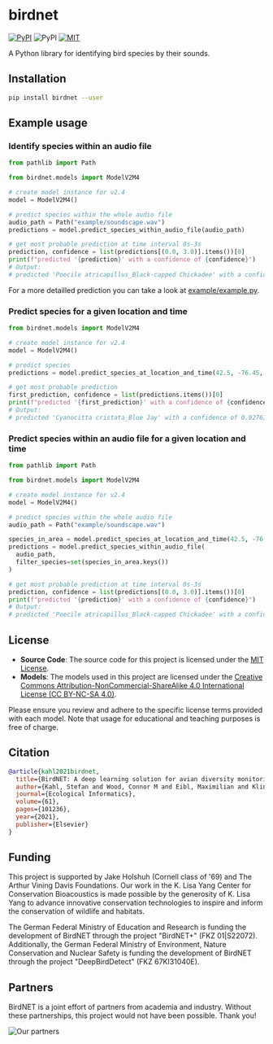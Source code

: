 # birdnet

[![PyPI](https://img.shields.io/pypi/v/birdnet.svg)](https://pypi.python.org/pypi/birdnet)
![PyPI](https://img.shields.io/pypi/pyversions/birdnet.svg)
[![MIT](https://img.shields.io/github/license/birdnet-team/birdnet.svg)](https://github.com/birdnet-team/birdnet/blob/main/LICENSE.md)

A Python library for identifying bird species by their sounds.

## Installation

```sh
pip install birdnet --user
```

## Example usage

### Identify species within an audio file

```py
from pathlib import Path

from birdnet.models import ModelV2M4

# create model instance for v2.4
model = ModelV2M4()

# predict species within the whole audio file
audio_path = Path("example/soundscape.wav")
predictions = model.predict_species_within_audio_file(audio_path)

# get most probable prediction at time interval 0s-3s
prediction, confidence = list(predictions[(0.0, 3.0)].items())[0]
print(f"predicted '{prediction}' with a confidence of {confidence}")
# Output:
# predicted 'Poecile atricapillus_Black-capped Chickadee' with a confidence of 0.8140556812286377
```

For a more detailled prediction you can take a look at [example/example.py](./example/example.py).

### Predict species for a given location and time

```py
from birdnet.models import ModelV2M4

# create model instance for v2.4
model = ModelV2M4()

# predict species
predictions = model.predict_species_at_location_and_time(42.5, -76.45, week=4)

# get most probable prediction
first_prediction, confidence = list(predictions.items())[0]
print(f"predicted '{first_prediction}' with a confidence of {confidence}")
# Output:
# predicted 'Cyanocitta cristata_Blue Jay' with a confidence of 0.9276198744773865
```

### Predict species within an audio file for a given location and time

```py
from pathlib import Path

from birdnet.models import ModelV2M4

# create model instance for v2.4
model = ModelV2M4()

# predict species within the whole audio file
audio_path = Path("example/soundscape.wav")

species_in_area = model.predict_species_at_location_and_time(42.5, -76.45, week=4)
predictions = model.predict_species_within_audio_file(
  audio_path,
  filter_species=set(species_in_area.keys())
)

# get most probable prediction at time interval 0s-3s
prediction, confidence = list(predictions[(0.0, 3.0)].items())[0]
print(f"predicted '{prediction}' with a confidence of {confidence}")
# Output:
# predicted 'Poecile atricapillus_Black-capped Chickadee' with a confidence of 0.8140556812286377
```

## License

- **Source Code**: The source code for this project is licensed under the [MIT License](https://opensource.org/licenses/MIT).
- **Models**: The models used in this project are licensed under the [Creative Commons Attribution-NonCommercial-ShareAlike 4.0 International License (CC BY-NC-SA 4.0)](https://creativecommons.org/licenses/by-nc-sa/4.0/).

Please ensure you review and adhere to the specific license terms provided with each model. Note that usage for educational and teaching purposes is free of charge.

## Citation

```bibtex
@article{kahl2021birdnet,
  title={BirdNET: A deep learning solution for avian diversity monitoring},
  author={Kahl, Stefan and Wood, Connor M and Eibl, Maximilian and Klinck, Holger},
  journal={Ecological Informatics},
  volume={61},
  pages={101236},
  year={2021},
  publisher={Elsevier}
}
```

## Funding

This project is supported by Jake Holshuh (Cornell class of '69) and The Arthur Vining Davis Foundations. Our work in the K. Lisa Yang Center for Conservation Bioacoustics is made possible by the generosity of K. Lisa Yang to advance innovative conservation technologies to inspire and inform the conservation of wildlife and habitats.

The German Federal Ministry of Education and Research is funding the development of BirdNET through the project "BirdNET+" (FKZ 01|S22072).
Additionally, the German Federal Ministry of Environment, Nature Conservation and Nuclear Safety is funding the development of BirdNET through the project "DeepBirdDetect" (FKZ 67KI31040E).

## Partners

BirdNET is a joint effort of partners from academia and industry.
Without these partnerships, this project would not have been possible.
Thank you!

![Our partners](https://tuc.cloud/index.php/s/KSdWfX5CnSRpRgQ/download/box_logos.png)
